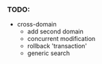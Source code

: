 ### TODO:

- cross-domain
    - add second domain
    - concurrent modification
    - rollback 'transaction'
    - generic search
